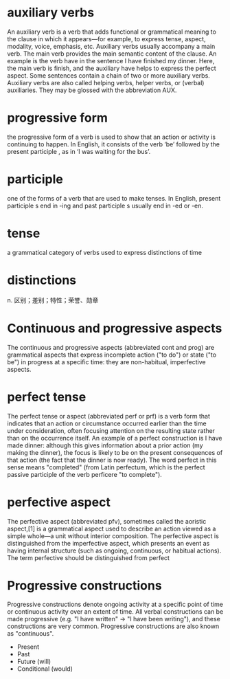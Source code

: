# auxiliary verbs  
An auxiliary verb is a verb that adds functional or grammatical meaning to the clause in which it appears—for example, 
to express tense, aspect, modality, voice, emphasis, etc. 
Auxiliary verbs usually accompany a main verb. The main verb provides the main semantic content of the clause. 
An example is the verb have in the sentence I have finished my dinner. 
Here, the main verb is finish, and the auxiliary have helps to express the perfect aspect.
Some sentences contain a chain of two or more auxiliary verbs. 
Auxiliary verbs are also called helping verbs, helper verbs, or (verbal) auxiliaries.
They may be glossed with the abbreviation AUX.

# progressive form  
the progressive form of a verb is used to show that an action or activity is continuing to happen. In English, it consists of the verb ‘be’ followed by the present participle , as in ‘I was waiting for the bus’.

# participle  
one of the forms of a verb that are used to make tenses. In English, present participle s end in -ing and past participle s usually end in -ed or -en.

# tense  
a grammatical category of verbs used to express distinctions of time  

# distinctions
n. 区别；差别；特性；荣誉、勋章

# Continuous and progressive aspects  
The continuous and progressive aspects (abbreviated cont and prog) are grammatical aspects that express incomplete action ("to do") or state ("to be") in progress at a specific time: they are non-habitual, imperfective aspects.

# perfect tense  
The perfect tense or aspect (abbreviated perf or prf) is a verb form that indicates that an action or circumstance occurred earlier than the time under consideration, often focusing attention on the resulting state rather than on the occurrence itself. An example of a perfect construction is I have made dinner: although this gives information about a prior action (my making the dinner), the focus is likely to be on the present consequences of that action (the fact that the dinner is now ready). The word perfect in this sense means "completed" (from Latin perfectum, which is the perfect passive participle of the verb perficere "to complete").

# perfective aspect  
The perfective aspect (abbreviated pfv), sometimes called the aoristic aspect,[1] is a grammatical aspect used to describe an action viewed as a simple whole—a unit without interior composition. The perfective aspect is distinguished from the imperfective aspect, which presents an event as having internal structure (such as ongoing, continuous, or habitual actions). The term perfective should be distinguished from perfect

# Progressive constructions  
Progressive constructions denote ongoing activity at a specific point of time or continuous activity over an extent of time. All verbal constructions can be made progressive (e.g. "I have written" → "I have been writing"), and these constructions are very common. Progressive constructions are also known as "continuous".
  *  Present
  *  Past
  *  Future (will)
  *  Conditional (would)  
  

